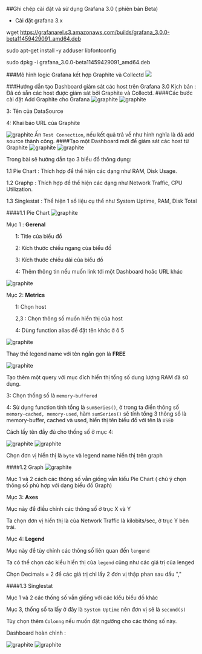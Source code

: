 ##Ghi chép cài đặt và sử dụng Grafana 3.0 ( phiên bản Beta)
- Cài đặt grafana 3.x

wget https://grafanarel.s3.amazonaws.com/builds/grafana_3.0.0-beta11459429091_amd64.deb

sudo apt-get install -y adduser libfontconfig

sudo dpkg -i grafana_3.0.0-beta11459429091_amd64.deb



###Mô hình logic Grafana kết hợp Graphite và Collectd
<img src="http://i.imgur.com/5GWXWLB.png">

###Hướng dẫn tạo Dashboard giám sát các host trên Grafana 3.0
Kịch bản : Đã có sẵn các host được giám sát bởi Graphite và Collectd.
####Các bước cài đặt
Add Graphite cho Grafana
![graphite](/images/Gra1.png)
![graphite](/images/Gra2.png)

3: Tên của DataSource

4: Khai báo URL của Graphite

![graphite](/images/Gra3.png)
Ấn `Test Connection`, nếu kết quả trả về như hình nghĩa là đã add source thành công.
####Tạo một Dashboard mới để giám sát các host từ Graphite
![graphite](/images/Gra4.png)
![graphite](/images/Gra5.png)

Trong bài sẽ hướng dẫn tạo 3 biểu đồ thông dụng:

1.1 Pie Chart : Thích hợp để thể hiện các dạng như RAM, Disk Usage.

1.2 Graphp : Thích hợp để thể hiện các dạng như Network Traffic, CPU Utilization.

1.3 Singlestat : Thể hiện 1 số liệu cụ thể như System Uptime, RAM, Disk Total

####1.1 Pie Chart
![graphite](/images/Gra6.png)

Mục 1 : **Gerenal**

<ul>1: Title của biểu đồ</ul>
<ul>2: Kích thước chiều ngang của biểu đồ</ul>
<ul>3: Kích thước chiều dài của biểu đồ</ul>
<ul>4: Thêm thông tin nếu muốn link tới một Dashboard hoăc URL khác</ul>

![graphite](/images/Gra8.png)

Mục 2: **Metrics**

<ul>1: Chọn host</ul>
<ul>2,3 : Chọn thông số muốn hiển thị của host</ul>
<ul>4: Dùng function alias để đặt tên khác ở ô 5</ul>

![graphite](/images/Gra9.png)

Thay thế legend name với tên ngắn gọn là **FREE**

![graphite](/images/Gra10.png)

Tạo thêm một query với mục đích hiển thị tổng số dung lượng RAM đã sử dụng.

3: Chọn thống số là `memory-buffered`

4: Sử dụng function tính tổng là `sumSeries()`, ở trong ta điền thông số `memory-cached, memory-used`, hàm `sumSeries()` sẽ tính tổng 3 thông số
là memory-buffer, cached và used, hiển thị tên biểu đồ với tên là `USED`


Cách lấy tên đầy đủ cho thống số ở mục 4:

![graphite](/images/Gra7.png)
![graphite](/images/Gra11.png)

Chọn đơn vị hiển thị là `byte` và legend name hiển thị trên graph

####1.2 Graph
![graphite](/images/Gra12.png)

Mục 1 và 2 cách các thông số vẫn giống vẫn kiểu Pie Chart ( chú ý chọn thông số phù hợp với dạng biểu đồ Graph)

Mục 3: **Axes**

Mục này để điều chỉnh các thông số ở trục X và Y

Ta chọn đơn vị hiển thị là của Network Traffic là kilobits/sec, ở trục Y bên trái.

Mục 4: **Legend**

Mục này để tùy chỉnh các thông số liên quan đến `lengend`

Ta có thể chọn các kiểu hiển thị của `legend` cũng như các giá trị của lenged

Chọn Decimals = 2 để các giá trị chỉ lấy 2 đơn vị thập phan sau dấu ","

####1.3 Singlestat

Mục 1 và 2 các thống số vẫn giống với các kiểu biểu đồ khác 

Mục 3, thống số ta lấy ở đây là `System Uptime` nên đơn vị sẽ là `second(s)`

Tùy chọn thêm `Colonng` nếu muốn đặt ngưỡng cho các thông số này.

Dashboard hoàn chỉnh : 

![graphite](/images/Gra17.png)
![graphite](/images/Gra17.png)